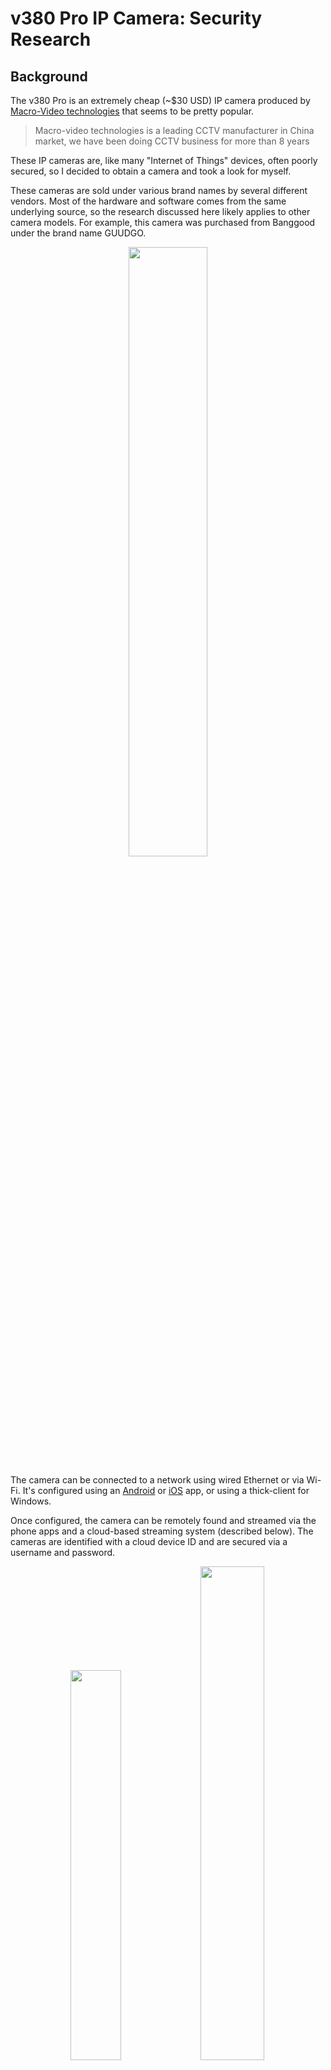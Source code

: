 # v380 Pro IP Camera: Security Research

## Background
The v380 Pro is an extremely cheap (~$30 USD) IP camera produced by [Macro-Video technologies](http://www.macro-video.com/en/) that seems to be pretty popular.

> Macro-video technologies is a leading CCTV manufacturer in China market, we have been doing CCTV business for more than 8 years

These IP cameras are, like many "Internet of Things" devices, often poorly secured, so I decided to obtain a camera and took a look for myself.

These cameras are sold under various brand names by several different vendors. Most of the hardware and software comes from the same underlying source, so the research discussed here likely applies to other camera models. For example, this camera was purchased from Banggood under the brand name GUUDGO.

<p align="center">
  <img width="50%" src="images/v380.jpg" />
</p>

The camera can be connected to a network using wired Ethernet or via Wi-Fi. It's configured using an [Android](https://play.google.com/store/apps/details?id=com.macrovideo.v380pro&hl=en_AU) or [iOS]() app, or using a thick-client for Windows.

Once configured, the camera can be remotely found and streamed via the phone apps and a cloud-based streaming system (described below). The cameras are identified with a cloud device ID and are secured via a username and password.

<p align="center">
  <img width="40%" src="images/v380-prdimg.png" />
  <img width="45%" src="images/v380-prdimg2.png" />
</p>

## Previous Research
As with most research projects, it's worth investigating if any other previous research has been done so as to avoid reinventing the wheel.

I found an article by [Cyberlink Security](https://cyberlinksecurity.ie/vulnerabilities-to-exploit-a-chinese-ip-camera/), where they'd already found a hard-coded key (`macrovideo+*#!^@`) used to encrypt packets containing the device's admin password when being sent from the mobile app to the backend server.

I verified that this hard-coded key is still being used and went over their method for enumerating cloud device ID's, which I [slightly modified](https://github.com/dunderhay/CCTV-v380-pro/blob/master/scripts/discover-cam-online/findcam.py).

This is a good start, but can we go further? I decided to look at the camera side of the system, rather than the client side.


## How the Camera Streams via the Cloud
*Note: Of course, it's not possible for me to know exactly how the back end systems work, so I've have to make a few assumptions.*

Before going into the findings, it helps to understand how the system works. There appears to be three main elements to the system:

- The IP camera itself
- Client application (Android / iOS apps or a Windows native client)
- Backend servers (master and relay servers)

When turned on, the cameras register with the master server with details such as their MAC address and firmware version. Importantly, this also includes the unique cloud device ID. This associates the ID with the source IP, which is communicated with over UDP.

When a client asks the cloud to stream video from the camera, the master server contacts the camera and provides it information of a relay server to connect to. The camera connects to this relay server, which provides the username and password provided by the client app. If the camera accepts the username and password, the video stream is sent to the relay server, which in turn sends it to the client app.


<p align="center">
  <img src="images/v380-network-basics.png" />
</p>


## Findings
Most IoT research focuses on getting a shell on the device. However, my goals were a bit different and I wanted to focus on a practical attack against the IP camera.

### Capturing Device Credentials
While doing packet analysis, I noticed that the relay server sends the username and password in cleartext to the camera. This was pretty interesting, so I decided to investigate this further.

<p align="center">
  <img src="images/wireshark-cleartext-password.png" />
</p>

My first thought was that it might be possible to pretend to be an arbitrary camera by spoofing its registration under a given cloud camera ID to the backend servers, handle the relaying process, and then receive these password packets.

<p align="center">
  <img src="images/spoof-camera-deviceID.png" />
</p>

To do this I first looked at the packets sent by the real IP camera as part of registration to the master server. After plugging in the camera and capturing the data with Wireshark, we can see the following packets are sent to the master and relay servers:

<p align="center">
  <img src="images/wireshark-advertise-new-camera.png" />
</p>

The next step was to attempt to emulate this with python. The following [proof-of-concept](https://github.com/dunderhay/CCTV-v380-pro/blob/master/scripts/advertise-camera/poc1_getcreds.py) sends the packets required to register a camera to the master server and handles the connection to the relay servers.

After running, when a user attempts to stream the camera through the cloud, their username and password is captured:

[![poc-1](https://img.youtube.com/vi/DFWzTOUxXx0/0.jpg)](https://www.youtube.com/watch?v=DFWzTOUxXx0)

<p align="center">
  <video width="100%" height="100%" controls="true" allowfullscreen="true">
  <source src="" type="video/mp4">
</video>
</p>

We now have the three magic bits of information required to successfully connect to the real camera's stream!

- Camera cloud device ID
- Username
- Password


## Injecting Video Footage
My next thought was that, since we can get this far in the "start a video stream" request process, the next step is for the script to tell the relay server that the password is correct. From here, the script can start sending video data through the relay server to the client.

The video feed is sent via TCP directly after the relay server sends the final UDP packet starting with `fe..`, which indicates "start streaming".

<p align="center">
  <img src="images/wireshark-start-videostream.png" />
</p>

A second [proof-of-concept](https://github.com/dunderhay/CCTV-v380-pro/blob/master/scripts/advertise-camera/poc2_injectVideo.py) was created to inject a video feed after the relay server had authenticated to the camera. The net result is that the user sees faked video rather than their real camera:


[![poc-2](https://img.youtube.com/vi/HJZgnQDDzSc/0.jpg)](https://www.youtube.com/watch?v=HJZgnQDDzSc)

This immediately reminded me of the 1996 movie "Speed", where the police attempt to trick the bad guy by finding the video feed from the CCTV camera in the bus, looping it and sending it back to him:

<p align="center">
  <img width="24%" src="images/speed-poster.jpg" />
  <img width="70%" src="images/speed-bus-loop.gif" />
</p>

This concept has also been used in several heist movies, where the camera is watching some valuable items (a bank vault or something valuable) and the bad guys are able to loop the video footage to appear as normal while they steal said valuable items. A quick demo of a real-world attack is shown below.

[![real-poc](https://img.youtube.com/vi/Ocv1Sp3wJNQ/0.jpg)](https://www.youtube.com/watch?v=Ocv1Sp3wJNQ)

But why does this even matter? These cameras are just watching useless things like someone's backyard right? According to the Macro-Video technologies website; these cameras are widely used in banks, stores factories, and so on.

<p align="center">
  <img src="images/v380-uses.png" />
</p>

As mentioned earlier, these devices are also often rebranded and sold by different vendor. In this instance, the v380 is also commonly sold as a baby monitor.

### No Authentication Required on LAN
While the cameras require authentication when viewing the video stream remotely (via a relay server), if an attacker has local network access, it's possible to connect to the IP camera via RTSP directly without needing credentials.

To find individual v380 IP cameras on the network, I wrote the following [script](https://github.com/dunderhay/CCTV-v380-pro/blob/master/scripts/discover-cam-on-network/findcam.py) to send out broadcast requests periodically as done by the client and listen for a response from the camera.

[![find-cam](https://img.youtube.com/vi/NiNLFB_tTFg/0.jpg)](https://www.youtube.com/watch?v=NiNLFB_tTFg)

Once a camera is found, it's possible to connect directly to the video feed on port 554 using VLC player without providing any credentials:

[![view-cam](https://img.youtube.com/vi/hgbGK8burH8/0.jpg)](https://www.youtube.com/watch?v=hgbGK8burH8)

The underlying issue here is the lack of authentication required to view video stream of an IP camera device on the LAN.

As per [RFC2326](https://tools.ietf.org/html/rfc2326), RTSP shares the same authentication schemes as HTTP. Any form of authentication is better than none.


### Wi-Fi SSID and Password Sent in Cleartext
During configuration of the device, I noticed that the camera is sending the Wi-Fi SSID (here `AAAAA`) and password (`somesecurepassword`) in cleartext to the relay server.

<p align="center">
  <img src="images/wireshark-cleartext-wifi-password.png" />
</p>

This could be an interesting area for additional research.


## An Interesting Aside 
When first testing my password-capturing script, I was super excited to see a username and password roll in within a few seconds. However, after repeating the process, I quickly received a different password, and then another...

```
[+] Valid relay server IP address found: 118.190.204.96:53067
[*] Responding to relay server with device ID: 12345678.
[+] Username: 15214040382
[+] Password: mj13893408103

[+] Valid relay server IP address found: 119.3.37.82:61317
[*] Responding to relay server with device ID: 12345678.
[+] Username: 12345678
[+] Password: a123456

[+] Valid relay server IP address found: 120.78.134.35:50489
[*] Responding to relay server with device ID: 12345678.
[+] Username: ycl
[+] Password: 138830yc

[+] Valid relay server IP address found: 39.108.13.9:65229
[*] Responding to relay server with device ID: 12345678.
[+] Username: admin
[+] Password: okok591939
```

It appears that someone is attempting to brute-force passwords for some of these devices!

## Acknowledgments
- A huge thank you to [Aura](https://www.aurainfosec.com/) for giving us research budget and time to do cool things. 
- Another huge thank you to [Matthew Daley](https://bugfuzz.com/) for helping as always.
